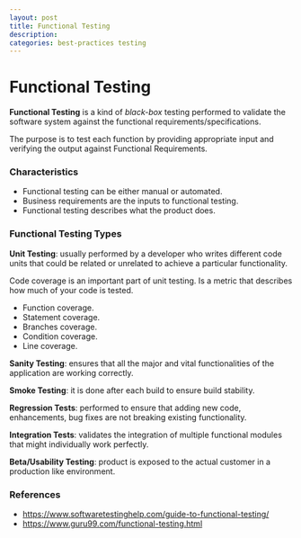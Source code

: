 ```yaml
---
layout: post
title: Functional Testing
description: 
categories: best-practices testing
---
```


# Functional Testing
  
__Functional Testing__ is a kind of *black-box* testing performed 
to validate the software system against the functional 
requirements/specifications.  

The purpose is to test each function by providing appropriate input
and verifying the output against Functional Requirements. 

### Characteristics

- Functional testing can be either manual or automated.
- Business requirements are the inputs to functional testing.
- Functional testing describes what the product does.

### Functional Testing Types

__Unit Testing__: usually performed by a developer who writes different
code units that could be related or unrelated to achieve a particular
functionality.  

Code coverage is an important part of unit testing. Is a metric that
describes how much of your code is tested.

- Function coverage.
- Statement coverage.
- Branches coverage.
- Condition coverage.
- Line coverage.

__Sanity Testing__: ensures that all the major and vital functionalities
of the application are working correctly.

__Smoke Testing__: it is done after each build to ensure build stability.

__Regression Tests__: performed to ensure that adding new code, enhancements,
bug fixes are not breaking existing functionality.

__Integration Tests__: validates the integration of multiple functional
modules that might individually work perfectly.

__Beta/Usability Testing__: product is exposed to the actual customer in
a production like environment.

### References  
- https://www.softwaretestinghelp.com/guide-to-functional-testing/
- https://www.guru99.com/functional-testing.html